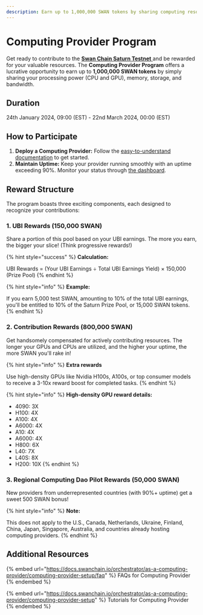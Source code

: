 ```yaml
---
description: Earn up to 1,000,000 SWAN tokens by sharing computing resources
---
```


# Computing Provider Program

Get ready to contribute to the [**Swan Chain Saturn Testnet** ](http://saturn-testnet.swanchain.io/)and be rewarded for your valuable resources. The **Computing Provider Program** offers a lucrative opportunity to earn up to **1,000,000 SWAN tokens** by simply sharing your processing power (CPU and GPU), memory, storage, and bandwidth.

## Duration

24th January 2024, 09:00 (EST) - 22nd March 2024, 00:00 (EST)

## **How to Participate**

1. **Deploy a Computing Provider:** Follow the [easy-to-understand documentation](https://docs.swanchain.io/orchestrator/as-a-computing-provider/computing-provider-setup) to get started.
2. **Maintain Uptime:** Keep your provider running smoothly with an uptime exceeding 90%. Monitor your status through [the dashboard](https://orchestrator.swanchain.io/).

## Reward Structure

The program boasts three exciting components, each designed to recognize your contributions:

### **1. UBI Rewards (150,000 SWAN)**

Share a portion of this pool based on your UBI earnings. The more you earn, the bigger your slice! (Think progressive rewards!)

{% hint style="success" %}
**Calculation:**

UBI Rewards = (Your UBI Earnings ÷ Total UBI Earnings Yield) × 150,000 (Prize Pool)
{% endhint %}

{% hint style="info" %}
**Example:**

If you earn 5,000 test SWAN, amounting to 10% of the total UBI earnings, you'll be entitled to 10% of the Saturn Prize Pool, or 15,000 SWAN tokens.
{% endhint %}

### **2. Contribution Rewards (800,000 SWAN)**

Get handsomely compensated for actively contributing resources. The longer your GPUs and CPUs are utilized, and the higher your uptime, the more SWAN you'll rake in!

{% hint style="info" %}
**Extra rewards**

Use high-density GPUs like Nvidia H100s, A100s, or top consumer models to receive a 3-10x reward boost for completed tasks.
{% endhint %}

{% hint style="info" %}
**High-density GPU reward details:**

* 4090: 3X
* H100: 4X
* A100: 4X
* A6000: 4X
* A10: 4X
* A6000: 4X
* H800: 6X
* L40: 7X
* L40S: 8X
* H200: 10X
{% endhint %}

### **3. Regional Computing Dao Pilot Rewards (50,000 SWAN)**

New providers from underrepresented countries (with 90%+ uptime) get a sweet 500 SWAN bonus!

{% hint style="info" %}
**Note:**

This does not apply to the U.S., Canada, Netherlands, Ukraine, Finland, China, Japan, Singapore, Australia, and countries already hosting computing providers.
{% endhint %}

## **Additional Resources**

{% embed url="https://docs.swanchain.io/orchestrator/as-a-computing-provider/computing-provider-setup/faq" %}
FAQs for Computing Provider
{% endembed %}

{% embed url="https://docs.swanchain.io/orchestrator/as-a-computing-provider/computing-provider-setup" %}
Tutorials for Computing Provider
{% endembed %}
